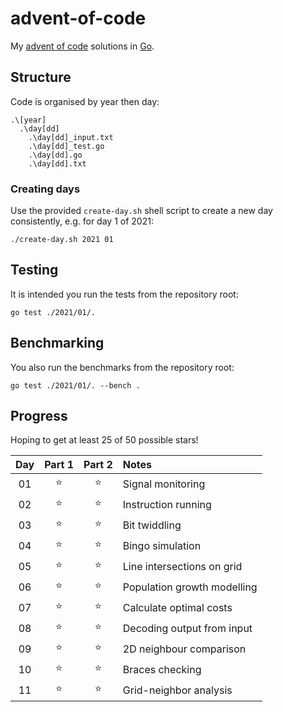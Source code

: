 # advent-of-code

My [advent of code](https://adventofcode.com) solutions in [Go](https://go.dev). 

## Structure
Code is organised by year then day:
```
.\[year]
  .\day[dd]
    .\day[dd]_input.txt
    .\day[dd]_test.go
    .\day[dd].go
    .\day[dd].txt
```

### Creating days
Use the provided `create-day.sh` shell script to create a new day consistently, e.g. for day 1 of 2021:
```
./create-day.sh 2021 01
```

## Testing
It is intended you run the tests from the repository root:
```
go test ./2021/01/.
```

## Benchmarking
You also run the benchmarks from the repository root:
```
go test ./2021/01/. --bench .
```

## Progress
Hoping to get at least 25 of 50 possible stars!

| Day | Part 1 | Part 2 | Notes |
| :---: | :---: | :---: | :---- |
| 01 | ⭐️ | ⭐️ | Signal monitoring|
| 02 | ⭐️ | ⭐️ | Instruction running |
| 03 | ⭐️ | ⭐️ | Bit twiddling |
| 04 | ⭐️ | ⭐️ | Bingo simulation|
| 05 | ⭐️ | ⭐️ | Line intersections on grid|
| 06 | ⭐️ | ⭐️ | Population growth modelling |
| 07 | ⭐️ | ⭐️ | Calculate optimal costs|
| 08 | ⭐️ | ⭐️ | Decoding output from input |
| 09 | ⭐️ | ⭐️ | 2D neighbour comparison |
| 10 | ⭐️ | ⭐️ | Braces checking |
| 11 | ⭐️ | ⭐️ | Grid-neighbor analysis |